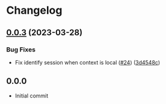 # Changelog

## [0.0.3](https://github.com/kurtosis-tech/kurtosis-portal/compare/0.0.2...0.0.3) (2023-03-28)


### Bug Fixes

* Fix identify session when context is local ([#24](https://github.com/kurtosis-tech/kurtosis-portal/issues/24)) ([3d4548c](https://github.com/kurtosis-tech/kurtosis-portal/commit/3d4548cdde884768ae287286800736d450772cc7))

## 0.0.0
- Initial commit
